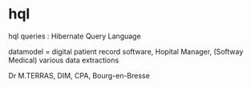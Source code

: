 # hql
hql queries : Hibernate Query Language

datamodel = digital patient record software, Hopital Manager, (Softway Medical)
various data extractions

Dr M.TERRAS, DIM, CPA, Bourg-en-Bresse
